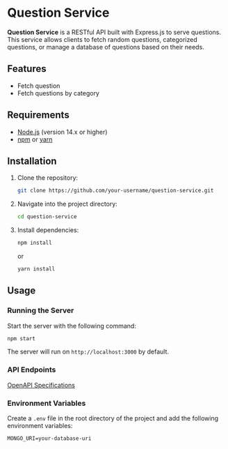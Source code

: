 # Question Service

**Question Service** is a RESTful API built with Express.js to serve questions. This service allows clients to fetch random questions, categorized questions, or manage a database of questions based on their needs.

## Features

- Fetch question
- Fetch questions by category

## Requirements

- [Node.js](https://nodejs.org/en/) (version 14.x or higher)
- [npm](https://www.npmjs.com/) or [yarn](https://yarnpkg.com/)

## Installation

1. Clone the repository:

   ```bash
   git clone https://github.com/your-username/question-service.git
   ```

2. Navigate into the project directory:

   ```bash
   cd question-service
   ```

3. Install dependencies:

   ```bash
   npm install
   ```

   or

   ```bash
   yarn install
   ```

## Usage

### Running the Server

Start the server with the following command:

```bash
npm start
```

The server will run on `http://localhost:3000` by default.

### API Endpoints

[OpenAPI Specifications](specs/openapi.yml)

### Environment Variables

Create a `.env` file in the root directory of the project and add the following environment variables:

```env
MONGO_URI=your-database-uri
```
